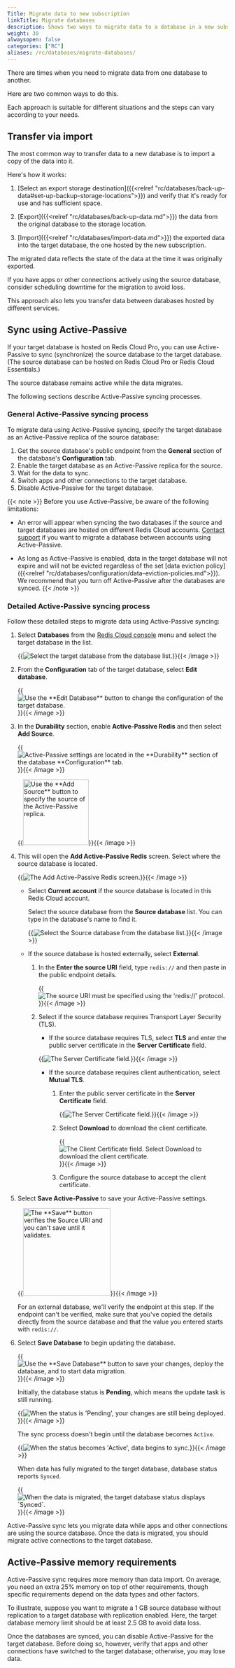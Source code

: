 ```yaml
---
Title: Migrate data to new subscription
linkTitle: Migrate databases
description: Shows two ways to migrate data to a database in a new subscription.
weight: 30
alwaysopen: false
categories: ["RC"]
aliases: /rc/databases/migrate-databases/
---
```

There are times when you need to migrate data from one database to another.  

Here are two common ways to do this.

Each approach is suitable for different situations and the steps can vary according to your needs.

## Transfer via import 

The most common way to transfer data to a new database is to import a copy of the data into it.

Here's how it works:

1.  [Select an export storage destination]({{<relref "rc/databases/back-up-data#set-up-backup-storage-locations">}}) and verify that it's ready for use and has sufficient space.

1.  [Export]({{<relref "rc/databases/back-up-data.md">}}) the data from the original database to the storage location.

1.  [Import]({{<relref "rc/databases/import-data.md">}}) the exported data into the target database, the one hosted by the new subscription.

The migrated data reflects the state of the data at the time it was originally exported.  

If you have apps or other connections actively using the source database, consider scheduling downtime for the migration to avoid loss.

This approach also lets you transfer data between databases hosted by different services. 

## Sync using Active-Passive

If your target database is hosted on Redis Cloud Pro, you can use Active-Passive to sync (synchronize) the source database to the target database.  (The source database can be hosted on Redis Cloud Pro or Redis Cloud Essentials.)

The source database remains active while the data migrates.

The following sections describe Active-Passive syncing processes.

### General Active-Passive syncing process

To migrate data using Active-Passive syncing, specify the target database as an Active-Passive replica of the source database:

1.  Get the source database's public endpoint from the **General** section of the database's **Configuration** tab.
2.  Enable the target database as an Active-Passive replica for the source.
3.  Wait for the data to sync.
4.  Switch apps and other connections to the target database.
5.  Disable Active-Passive for the target database.

{{< note >}}
Before you use Active-Passive, be aware of the following limitations:

- An error will appear when syncing the two databases if the source and target databases are hosted on different Redis Cloud accounts. [Contact support](https://redis.com/company/support/) if you want to migrate a database between accounts using Active-Passive.

- As long as Active-Passive is enabled, data in the target database will not expire and will not be evicted regardless of the set [data eviction policy]({{<relref "rc/databases/configuration/data-eviction-policies.md">}}). We recommend that you turn off Active-Passive after the databases are synced. 
{{< /note >}}

### Detailed Active-Passive syncing process

Follow these detailed steps to migrate data using Active-Passive syncing:

1.  Select **Databases** from the [Redis Cloud console](https://app.redislabs.com/) menu and select the target database in the list.

    {{<image filename="images/rc/migrate-database-select-source.png" alt="Select the target database from the database list." >}}{{< /image >}}

4.  From the **Configuration** tab of the target database, select **Edit database**.

    {{<image filename="images/rc/migrate-data-target-edit.png" alt="Use the **Edit Database** button to change the configuration of the target database." >}}{{< /image >}}

5.  In the **Durability** section, enable **Active-Passive Redis** and then select **Add Source**.

    {{<image filename="images/rc/migrate-data-active-passive-enable.png" alt="Active-Passive settings are located in the **Durability** section of the database **Configuration** tab." >}}{{< /image >}}

    {{<image filename="images/rc/button-database-uri-add.png" alt="Use the **Add Source** button to specify the source of the Active-Passive replica." width="150px">}}{{< /image >}}

6. This will open the **Add Active-Passive Redis** screen. Select where the source database is located.

    {{<image filename="images/rc/migrate-data-add-active-passive.png" alt="The Add Active-Passive Redis screen." >}}{{< /image >}}

    - Select **Current account** if the source database is located in this Redis Cloud account. 
    
        Select the source database from the **Source database** list. You can type in the database's name to find it.

        {{<image filename="images/rc/database-add-account-path-list.png" alt="Select the Source database from the database list." >}}{{< /image >}}

    - If the source database is hosted externally, select **External**.

        1.  In the **Enter the source URI** field, type `redis://` and then paste in the public endpoint details. 

            {{<image filename="images/rc/migrate-data-specify-source-uri.png" alt="The source URI must be specified using the 'redis://' protocol." >}}{{< /image >}}

        1. Select if the source database requires Transport Layer Security (TLS).
        
            - If the source database requires TLS, select **TLS** and enter the public server certificate in the **Server Certificate** field.

            {{<image filename="images/rc/migrate-data-tls-server-cert.png" alt="The Server Certificate field." >}}{{< /image >}}

            - If the source database requires client authentication, select **Mutual TLS**.

                1. Enter the public server certificate in the **Server Certificate** field.

                    {{<image filename="images/rc/migrate-data-tls-server-cert.png" alt="The Server Certificate field." >}}{{< /image >}}

                1. Select **Download** to download the client certificate. 

                    {{<image filename="images/rc/migrate-data-tls-client-cert.png" alt="The Client Certificate field. Select Download to download the client certificate." >}}{{< /image >}}

                1. Configure the source database to accept the client certificate.

7. Select **Save Active-Passive** to save your Active-Passive settings.

    {{<image filename="images/rc/icon-database-save-active-passive.png" alt="The **Save** button verifies the Source URI and you can't save until it validates." width="200px">}}{{< /image >}}

    For an external database, we'll verify the endpoint at this step. If the endpoint can't be verified, make sure that you've copied the details directly from the source database and that the value you entered starts with `redis://`.

8.  Select **Save Database** to begin updating the database.

    {{<image filename="images/rc/button-database-save.png" alt="Use the **Save Database** button to save your changes, deploy the database, and to start data migration." >}}{{< /image >}}

    Initially, the database status is __Pending__, which means the update task is still running.  

    {{<image filename="images/rc/icon-database-update-status-pending.png" alt="When the status is 'Pending', your changes are still being deployed.">}}{{< /image >}}

    The sync process doesn't begin until the database becomes `Active`.  

    {{<image filename="images/rc/icon-database-update-status-active.png" alt="When the status becomes 'Active', data begins to sync." >}}{{< /image >}}

    When data has fully migrated to the target database, database status reports `Synced`.  

    {{<image filename="images/rc/migrate-data-status-synced.png" alt="When the data is migrated, the target database status displays `Synced`." >}}{{< /image >}}

Active-Passive sync lets you migrate data while apps and other connections are using the source database.  Once the data is migrated, you should migrate active connections to the target database.  

## Active-Passive memory requirements

Active-Passive sync requires more memory than data import.  On average, you need an extra 25% memory on top of other requirements, though specific requirements depend on the data types and other factors.  

To illustrate, suppose you want to migrate a 1&nbsp;GB source database without replication to a target database with replication enabled.  Here, the target database memory limit should be at least 2.5&nbsp;GB to avoid data loss.

Once the databases are synced, you can disable Active-Passive for the target database.  Before doing so, however, verify that apps and other connections have switched to the target database; otherwise, you may lose data.

